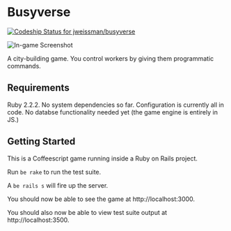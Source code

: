 # Busyverse

[ ![Codeship Status for jweissman/busyverse](https://www.codeship.io/projects/9c8a5150-0a08-0133-3248-521d3b82cdba/status)](https://codeship.com/projects/90649)

   ![In-game Screenshot](https://raw.github.com/jweissman/busyverse/master/img/Screenshot%202015-09-22%2022.44.37.png)


A city-building game. You control workers by giving them programmatic
commands. 

## Requirements

Ruby 2.2.2. No system dependencies so far. Configuration is currently all in code. No databse functionality needed yet (the game engine is entirely in JS.)

## Getting Started

This is a Coffeescript game running inside a Ruby on Rails project. 

Run `be rake` to run the test suite.  

A `be rails s` will fire up the server. 

You should now be able to see the game at http://localhost:3000. 

You should also now be able to view test suite output at http://localhost:3500.

